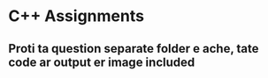 # C++ Assignments
## Proti ta question separate folder e ache, tate code ar output er image included
